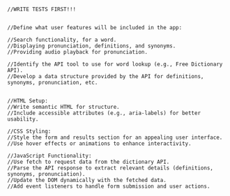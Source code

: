 
    //WRITE TESTS FIRST!!!
    
    
    //Define what user features will be included in the app:

    //Search functionality, for a word.
    //Displaying pronunciation, definitions, and synonyms.
    //Providing audio playback for pronunciation.

    //Identify the API tool to use for word lookup (e.g., Free Dictionary API).
    //Develop a data structure provided by the API for definitions, synonyms, pronunciation, etc.

    
    //HTML Setup:
    //Write semantic HTML for structure.
    //Include accessible attributes (e.g., aria-labels) for better usability.

    //CSS Styling:
    //Style the form and results section for an appealing user interface.
    //Use hover effects or animations to enhance interactivity.

    //JavaScript Functionality:
    //Use fetch to request data from the dictionary API.
    //Parse the API response to extract relevant details (definitions, synonyms, pronunciation).
    //Update the DOM dynamically with the fetched data.
    //Add event listeners to handle form submission and user actions.
